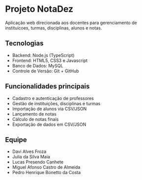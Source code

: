 # Projeto NotaDez

Aplicação web direcionada aos docentes para gerenciamento de instituicoes, turmas, disciplinas, alunos e notas.

## Tecnologias
- Backend: Node.js (TypeScript)
- Frontend: HTML5, CSS3 e Javascript
- Banco de Dados: MySQL
- Controle de Versão: Git + GitHub

## Funcionalidades principais
- Cadastro e autenticação de professores
- Gestão de instituições, disciplinas e turmas
- Importação de alunos via CSV/JSON
- Lançamento de notas
- Cálculo de notas finais
- Exportação de dados em CSV/JSON

## Equipe
- Davi Alves Froza
- Julia da Silva Maia
- Lucas Presendo Canhete
- Miguel Afonso Castro de Almeida
- Pedro Henrique Bonetto da Costa
